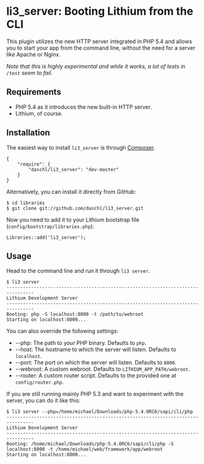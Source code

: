 li3_server: Booting Lithium from the CLI
========================================
This plugin utilizes the new HTTP server integrated in PHP 5.4 and allows you to start your app from the command line, without the need for a server like Apache or Nginx.

_Note that this is highly experimental and while it works, a lot of tests in `/test` seem to fail._

Requirements
------------
- PHP 5.4 as it introduces the new built-in HTTP server.
- Lithium, of course.

Installation
------------
The easiest way to install `li3_server` is through [Composer](http://packagist.org/about-composer).

	{
		"require": {
			"daschl/li3_server": "dev-master"
		}
	}

Alternatively, you can install it directly from GitHub:

	$ cd libraries
	$ git clone git://github.com/daschl/li3_server.git

Now you need to add it to your Lithium bootstrap file (`config/bootstrap/libraries.php`):

	Libraries::add('li3_server');

Usage
-----
Head to the command line and run it through `li3 server`.

	$ li3 server
	--------------------------------------------------------------------------------
	Lithium Development Server
	--------------------------------------------------------------------------------
	Booting: php -S localhost:8000 -t /path/to/webroot
	Starting on localhost:8000...

You can also override the following settings:

- --php: The path to your PHP binary. Defaults to `php`.
- --host: The hostname to which the server will listen. Defaults to `localhost`.
- --port: The port on which the server will listen. Defaults to `8000`.
- --webroot: A custom webroot. Defaults to `LITHIUM_APP_PATH/webroot`.
- --router: A custom router script. Defaults to the provided one at `config/router.php`.

If you are still running mainly PHP 5.3 and want to experiment with the server, you can do it like this:

	$ li3 server --php=/home/michael/Downloads/php-5.4.0RC6/sapi/cli/php
	--------------------------------------------------------------------------------
	Lithium Development Server
	--------------------------------------------------------------------------------
	Booting: /home/michael/Downloads/php-5.4.0RC6/sapi/cli/php -S localhost:8000 -t /home/michael/web/framework/app/webroot
	Starting on localhost:8000...
